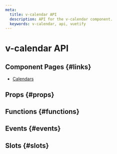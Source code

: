 ```yaml
---
meta:
  title: v-calendar API
  description: API for the v-calendar component.
  keywords: v-calendar, api, vuetify
---
```


# v-calendar API

<entry-ad />

## Component Pages {#links}

- [Calendars](components/calendars)

## Props {#props}

<api-section name="v-calendar" section="props" />

## Functions {#functions}

<api-section name="v-calendar" section="functions" />

## Events {#events}

<api-section name="v-calendar" section="events" />

## Slots {#slots}

<api-section name="v-calendar" section="slots" />

<backmatter />
